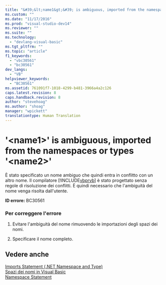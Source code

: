 ```yaml
---
title: "&#39;&lt;name1&gt;&#39; is ambiguous, imported from the namespaces or types &#39;&lt;name2&gt;&#39; | Microsoft Docs"
ms.custom: ""
ms.date: "11/17/2016"
ms.prod: "visual-studio-dev14"
ms.reviewer: ""
ms.suite: ""
ms.technology: 
  - "devlang-visual-basic"
ms.tgt_pltfrm: ""
ms.topic: "article"
f1_keywords: 
  - "vbc30561"
  - "bc30561"
dev_langs: 
  - "VB"
helpviewer_keywords: 
  - "BC30561"
ms.assetid: 761091f7-1018-4299-b481-3966a4a2c126
caps.latest.revision: 8
caps.handback.revision: 8
author: "stevehoag"
ms.author: "shoag"
manager: "wpickett"
translationtype: Human Translation
---
```

# &#39;&lt;name1&gt;&#39; is ambiguous, imported from the namespaces or types &#39;&lt;name2&gt;&#39;
È stato specificato un nome ambiguo che quindi entra in conflitto con un altro nome.  Il compilatore [!INCLUDE[vbprvb](../../../csharp/programming-guide/concepts/linq/includes/vbprvb_md.md)] è stato progettato senza regole di risoluzione dei conflitti. È quindi necessario che l'ambiguità del nome venga risolta dall'utente.  
  
 **ID errore:** BC30561  
  
### Per correggere l'errore  
  
1.  Evitare l'ambiguità del nome rimuovendo le importazioni degli spazi dei nomi.  
  
2.  Specificare il nome completo.  
  
## Vedere anche  
 [Imports Statement \(.NET Namespace and Type\)](../../../visual-basic/language-reference/statements/imports-statement-net-namespace-and-type.md)   
 [Spazi dei nomi in Visual Basic](../../../visual-basic/programming-guide/program-structure/namespaces.md)   
 [Namespace Statement](../../../visual-basic/language-reference/statements/namespace-statement.md)